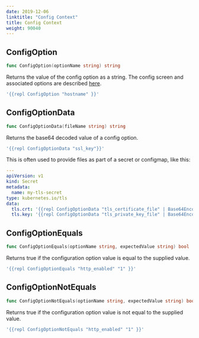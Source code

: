 ```yaml
---
date: 2019-12-06
linktitle: "Config Context"
title: Config Context
weight: 90040
---
```


## ConfigOption
```go
func ConfigOption(optionName string) string
```
Returns the value of the config option as a string.
The config screen and associated options are described [here](/reference/v1beta1/config).
```yaml
'{{repl ConfigOption "hostname" }}'
```

## ConfigOptionData
```go
func ConfigOptionData(fileName string) string
```
Returns the base64 decoded value of a config option.
```yaml
'{{repl ConfigOptionData "ssl_key"}}'
```

This is often used to provide files as part of a secret or configmap, like this:

```yaml
---
apiVersion: v1
kind: Secret
metadata:
  name: my-tls-secret
type: kubernetes.io/tls
data:
  tls.crt: '{{repl ConfigOptionData "tls_certificate_file" | Base64Encode }}'
  tls.key: '{{repl ConfigOptionData "tls_private_key_file" | Base64Encode }}'
```

## ConfigOptionEquals
```go
func ConfigOptionEquals(optionName string, expectedValue string) bool
```
Returns true if the configuration option value is equal to the supplied value.
```yaml
'{{repl ConfigOptionEquals "http_enabled" "1" }}'
```

## ConfigOptionNotEquals
```go
func ConfigOptionNotEquals(optionName string, expectedValue string) bool
```
Returns true if the configuration option value is not equal to the supplied value.
```yaml
'{{repl ConfigOptionNotEquals "http_enabled" "1" }}'
```
